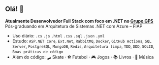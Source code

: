 ## Olá! 👋

**Atualmente Desenvolvedor Full Stack com foco em .NET no [Grupo GPS](https://www.gpssa.com.br/)**  
Pós-graduando em Arquitetura de Sistemas .NET com Azure – FIAP

- Uso diário: `.cs` `.js` `.html` `.css` `.sql` `.json` `.yml`
- Estudo: `ASP.NET Core`, `Ext.Net`, `RabbitMQ`, `Docker`, `GitHub Actions`, `SQL Server`, `PostgreSQL`, `MongoDB`, `Redis`, `Arquitetura limpa`, `TDD`, `DDD`, `SOLID`, `Boas práticas de código`
- Além do código: 🛹 Skate · ⚽ Futebol · 🎮 Jogos · 📚 Livros · 🎵 Música

